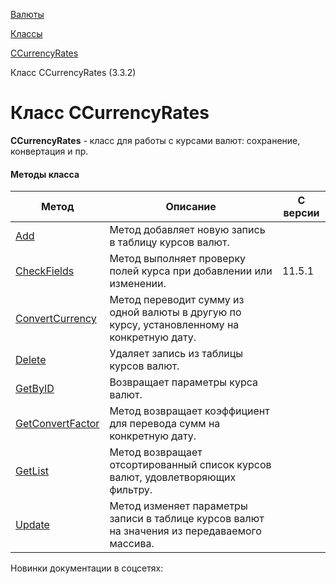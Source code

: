 [Валюты](/api_help/currency/index.php)

[Классы](/api_help/currency/developer/index.php)

[CCurrencyRates](/api_help/currency/developer/ccurrencyrates/index.php)

Класс CCurrencyRates (3.3.2)

Класс CCurrencyRates
====================

**CCurrencyRates** - класс для работы с курсами валют: сохранение, конвертация и пр.

#### Методы класса

| Метод | Описание | С версии |
| --- | --- | --- |
| [Add](/api_help/currency/developer/ccurrencyrates/ccurrencyrates__add.a9ea23d5.php) | Метод добавляет новую запись в таблицу курсов валют. |  |
| [CheckFields](/api_help/currency/developer/ccurrencyrates/checkfields.php) | Метод выполняет проверку полей курса при добавлении или изменении. | 11.5.1 |
| [ConvertCurrency](/api_help/currency/developer/ccurrencyrates/ccurrencyrates__convertcurrency.930a5544.php) | Метод переводит сумму из одной валюты в другую по курсу, установленному на конкретную дату. |  |
| [Delete](/api_help/currency/developer/ccurrencyrates/ccurrencyrates__delete.28de3643.php) | Удаляет запись из таблицы курсов валют. |  |
| [GetByID](/api_help/currency/developer/ccurrencyrates/ccurrencyrates__getbyid.2c90255f.php) | Возвращает параметры курса валют. |  |
| [GetConvertFactor](/api_help/currency/developer/ccurrencyrates/ccurrencyrates__getconvertfactor.94622dac.php) | Метод возвращает коэффициент для перевода сумм на конкретную дату. |  |
| [GetList](/api_help/currency/developer/ccurrencyrates/ccurrencyrates__getlist.37245cb2.php) | Метод возвращает отсортированный список курсов валют, удовлетворяющих фильтру. |  |
| [Update](/api_help/currency/developer/ccurrencyrates/ccurrencyrates__update.1f36666f.php) | Метод изменяет параметры записи в таблице курсов валют на значения из передаваемого массива. |  |

Новинки документации в соцсетях: